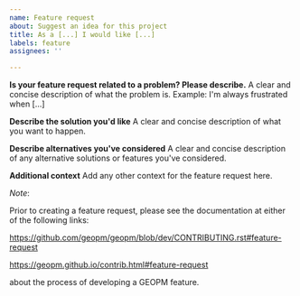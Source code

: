 ```yaml
---
name: Feature request
about: Suggest an idea for this project
title: As a [...] I would like [...]
labels: feature
assignees: ''

---
```

**Is your feature request related to a problem? Please describe.**
A clear and concise description of what the problem is. Example: I'm
always frustrated when [...]

**Describe the solution you'd like**
A clear and concise description of what you want to happen.

**Describe alternatives you've considered**
A clear and concise description of any alternative solutions or
features you've considered.

**Additional context**
Add any other context for the feature request here.

_Note_:

Prior to creating a feature request, please see the documentation at
either of the following links:

https://github.com/geopm/geopm/blob/dev/CONTRIBUTING.rst#feature-request

https://geopm.github.io/contrib.html#feature-request

about the process of developing a GEOPM feature.
